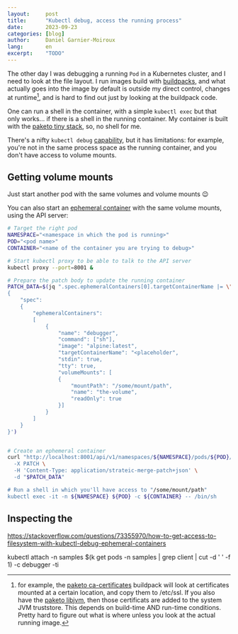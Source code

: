 ```yaml
---
layout:     post
title:      "Kubectl debug, access the running process"
date:       2023-09-23
categories: [blog]
author:     Daniel Garnier-Moiroux
lang:       en
excerpt:    "TODO"
---
```


The other day I was debugging a running `Pod` in a Kubernetes cluster, and I need to look at the
file layout. I run images build with [buildpacks](https://buildpacks.io/), and what actually goes
into the image by default is outside my direct control, changes at runtime[^1], and is hard to find out
just by looking at the buildpack code.

One can run a shell in the container, with a simple `kubectl exec` but that only works... if there
is a shell in the running container. My container is built with the
[paketo tiny stack](https://github.com/paketo-buildpacks/jammy-tiny-stack), so, no shell for me.

There's a nifty `kubectl debug` [capability](https://kubernetes.io/docs/tasks/debug/debug-application/debug-running-pod/),
but it has limitations: for example, you're not in the same process space as the running container,
and you don't have access to volume mounts.


## Getting volume mounts

Just start another pod with the same volumes and volume mounts 😉

You can also start an [ephemeral container](https://kubernetes.io/docs/concepts/workloads/pods/ephemeral-containers/)
with the same volume mounts, using the API server:

```bash
# Target the right pod
NAMESPACE="<namespace in which the pod is running>"
POD="<pod name>"
CONTAINER="<name of the container you are trying to debug>"

# Start kubectl proxy to be able to talk to the API server
kubectl proxy --port=8001 &

# Prepare the patch body to update the running container
PATCH_DATA=$(jq ".spec.ephemeralContainers[0].targetContainerName |= \"$CONTAINER\"" <<< '
{
    "spec":
    {
        "ephemeralContainers":
        [
            {
                "name": "debugger",
                "command": ["sh"],
                "image": "alpine:latest",
                "targetContainerName": "<placeholder",
                "stdin": true,
                "tty": true,
                "volumeMounts": [
                {
                    "mountPath": "/some/mount/path",
                    "name": "the-volume",
                    "readOnly": true
                }]
            }
        ]
    }
}')


# Create an ephemeral container
curl "http://localhost:8001/api/v1/namespaces/${NAMESPACE}/pods/${POD}/ephemeralcontainers \
  -X PATCH \
  -H 'Content-Type: application/strateic-merge-patch+json' \
  -d "$PATCH_DATA"

# Run a shell in which you'll have access to "/some/mount/path"
kubectl exec -it -n ${NAMESPACE} ${POD} -c ${CONTAINER} -- /bin/sh
```

## Inspecting the 



https://stackoverflow.com/questions/73355970/how-to-get-access-to-filesystem-with-kubectl-debug-ephemeral-containers

kubectl attach -n samples $(k get pods -n samples | grep client | cut -d ' ' -f 1) -c debugger -ti


[^1]: for example, the [paketo ca-certificates](https://github.com/paketo-buildpacks/ca-certificates)
      buildpack will look at certificates mounted at a certain location, and copy them to /etc/ssl.
      If you also have the [paketo libjvm](https://github.com/paketo-buildpacks/libjvm), then those
      certificats are added to the system JVM truststore. This depends on build-time AND run-time
      conditions. Pretty hard to figure out what is where unless you look at the actual running
      image.

